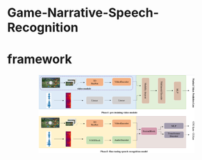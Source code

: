 # Game-Narrative-Speech-Recognition

# framework
<div align=center>
<img src="images/framework.png" width="360" height="180">
</div>

